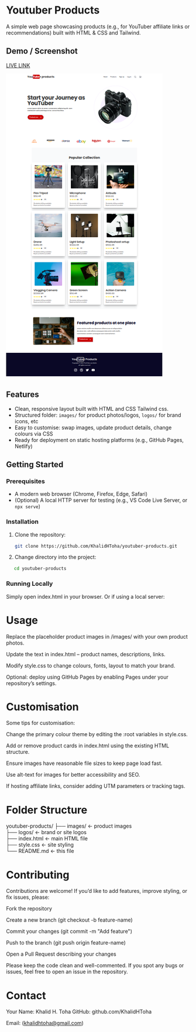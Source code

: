 # Youtuber Products

A simple web page showcasing products (e.g., for YouTuber affiliate links or recommendations) built with HTML & CSS and Tailwind.

## Demo / Screenshot

[LIVE LINK](https://khalidhtoha.github.io/youtuber-products/index.html)


![screenshot](https://raw.githubusercontent.com/KhalidHToha/youtuber-products/refs/heads/main/images/Screenshot.png)

## Features

- Clean, responsive layout built with HTML and CSS Tailwind css.
- Structured folder: `images/` for product photos/logos, `logos/` for brand icons, etc
- Easy to customise: swap images, update product details, change colours via CSS
- Ready for deployment on static hosting platforms (e.g., GitHub Pages, Netlify)

## Getting Started

### Prerequisites

- A modern web browser (Chrome, Firefox, Edge, Safari)
- (Optional) A local HTTP server for testing (e.g., VS Code Live Server, or `npx serve`)

### Installation

1. Clone the repository:

   ```bash
   git clone https://github.com/KhalidHToha/youtuber-products.git
   ```

2. Change directory into the project:

```bash
   cd youtuber-products

```

### Running Locally

Simply open index.html in your browser.
Or if using a local server:

# Usage

Replace the placeholder product images in /images/ with your own product photos.

Update the text in index.html – product names, descriptions, links.

Modify style.css to change colours, fonts, layout to match your brand.

Optional: deploy using GitHub Pages by enabling Pages under your repository’s settings.

# Customisation

Some tips for customisation:

Change the primary colour theme by editing the :root variables in style.css.

Add or remove product cards in index.html using the existing HTML structure.

Ensure images have reasonable file sizes to keep page load fast.

Use alt-text for images for better accessibility and SEO.

If hosting affiliate links, consider adding UTM parameters or tracking tags.

# Folder Structure

youtuber-products/
├── images/ ← product images  
├── logos/ ← brand or site logos  
├── index.html ← main HTML file  
├── style.css ← site styling  
└── README.md ← this file

# Contributing

Contributions are welcome! If you’d like to add features, improve styling, or fix issues, please:

Fork the repository

Create a new branch (git checkout -b feature-name)

Commit your changes (git commit -m "Add feature")

Push to the branch (git push origin feature-name)

Open a Pull Request describing your changes

Please keep the code clean and well-commented.
If you spot any bugs or issues, feel free to open an issue in the repository.

# Contact

Your Name: Khalid H. Toha
GitHub: github.com/KhalidHToha

Email: (khalidhtoha@gmail.com)
